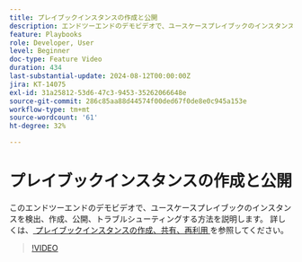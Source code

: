 ```yaml
---
title: プレイブックインスタンスの作成と公開
description: エンドツーエンドのデモビデオで、ユースケースプレイブックのインスタンスを検出、作成、公開、トラブルシューティングする方法を説明します。
feature: Playbooks
role: Developer, User
level: Beginner
doc-type: Feature Video
duration: 434
last-substantial-update: 2024-08-12T00:00:00Z
jira: KT-14075
exl-id: 31a25812-53d6-47c3-9453-35262066648e
source-git-commit: 286c85aa88d44574f00ded67f0de8e0c945a153e
workflow-type: tm+mt
source-wordcount: '61'
ht-degree: 32%

---
```


# プレイブックインスタンスの作成と公開

このエンドツーエンドのデモビデオで、ユースケースプレイブックのインスタンスを検出、作成、公開、トラブルシューティングする方法を説明します。 詳しくは、[ プレイブックインスタンスの作成、共有、再利用 ](https://experienceleague.adobe.com/docs/experience-platform/use-case-playbooks/playbooks/create-share-reuse.html) を参照してください。

>[!VIDEO](https://video.tv.adobe.com/v/3427058/?learn=on&enablevpops)
